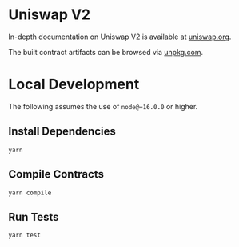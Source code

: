 # Uniswap V2
In-depth documentation on Uniswap V2 is available at [uniswap.org](https://uniswap.org/docs).

The built contract artifacts can be browsed via [unpkg.com](https://unpkg.com/browse/@project-monarch/periphery@latest/).

# Local Development

The following assumes the use of `node@=16.0.0` or higher.

## Install Dependencies

`yarn`

## Compile Contracts

`yarn compile`

## Run Tests

`yarn test`
